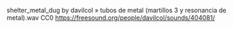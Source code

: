 shelter_metal_dug
by davilcol »  tubos de metal (martillos 3 y resonancia de metal).wav 
CC0
https://freesound.org/people/davilcol/sounds/404081/